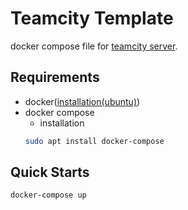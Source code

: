 # Teamcity Template
docker compose file for [teamcity server](https://www.jetbrains.com/teamcity/).


## Requirements
- docker([installation(ubuntu)](https://docs.docker.com/engine/install/ubuntu/))
- docker compose
  - installation
  ```sh
  sudo apt install docker-compose
  ```

## Quick Starts
```sh
docker-compose up
```